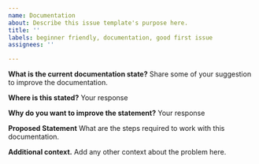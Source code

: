 ```yaml
---
name: Documentation
about: Describe this issue template's purpose here.
title: ''
labels: beginner friendly, documentation, good first issue
assignees: ''

---
```


**What is the current documentation state?**
Share some of your suggestion to improve the documentation.

**Where is this stated?**
Your response

**Why do you want to improve the statement?**
Your response

**Proposed Statement**
What are the steps required to work with this documentation.

**Additional context.**
Add any other context about the problem here.

